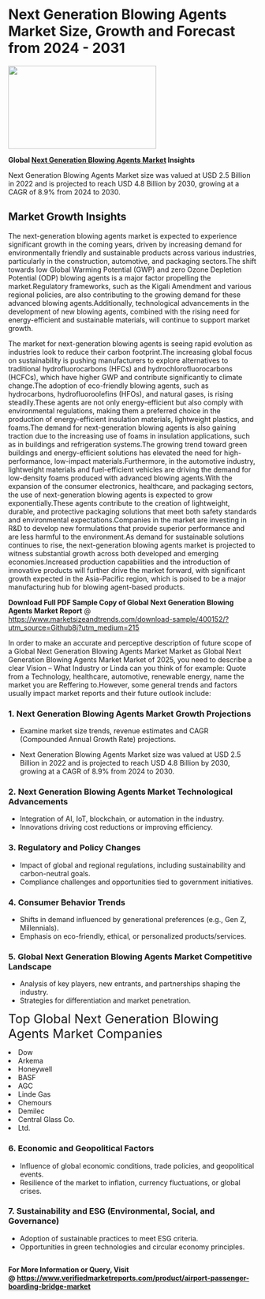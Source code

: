 <H1>Next Generation Blowing Agents Market Size, Growth and Forecast from 2024 - 2031</H1><img class="aligncenter size-medium wp-image-584254" src="https://thirdeyenews.in/wp-content/uploads/2024/09/Global-Market-Research-300x168.jpeg" alt="" width="300" height="168" /><p><strong>Global&nbsp;<a href="https://www.marketsizeandtrends.com/download-sample/400152/?utm_source=Github8j?utm_medium=215">Next Generation Blowing Agents Market</a> Insights</strong></p><p>Next Generation Blowing Agents Market size was valued at USD 2.5 Billion in 2022 and is projected to reach USD 4.8 Billion by 2030, growing at a CAGR of 8.9% from 2024 to 2030.</p><p><h2>Market Growth Insights</h2> <p>The next-generation blowing agents market is expected to experience significant growth in the coming years, driven by increasing demand for environmentally friendly and sustainable products across various industries, particularly in the construction, automotive, and packaging sectors.The shift towards low Global Warming Potential (GWP) and zero Ozone Depletion Potential (ODP) blowing agents is a major factor propelling the market.Regulatory frameworks, such as the Kigali Amendment and various regional policies, are also contributing to the growing demand for these advanced blowing agents.Additionally, technological advancements in the development of new blowing agents, combined with the rising need for energy-efficient and sustainable materials, will continue to support market growth.</p> <p>The market for next-generation blowing agents is seeing rapid evolution as industries look to reduce their carbon footprint.The increasing global focus on sustainability is pushing manufacturers to explore alternatives to traditional hydrofluorocarbons (HFCs) and hydrochlorofluorocarbons (HCFCs), which have higher GWP and contribute significantly to climate change.The adoption of eco-friendly blowing agents, such as hydrocarbons, hydrofluoroolefins (HFOs), and natural gases, is rising steadily.These agents are not only energy-efficient but also comply with environmental regulations, making them a preferred choice in the production of energy-efficient insulation materials, lightweight plastics, and foams.The demand for next-generation blowing agents is also gaining traction due to the increasing use of foams in insulation applications, such as in buildings and refrigeration systems.The growing trend toward green buildings and energy-efficient solutions has elevated the need for high-performance, low-impact materials.Furthermore, in the automotive industry, lightweight materials and fuel-efficient vehicles are driving the demand for low-density foams produced with advanced blowing agents.With the expansion of the consumer electronics, healthcare, and packaging sectors, the use of next-generation blowing agents is expected to grow exponentially.These agents contribute to the creation of lightweight, durable, and protective packaging solutions that meet both safety standards and environmental expectations.Companies in the market are investing in R&D to develop new formulations that provide superior performance and are less harmful to the environment.As demand for sustainable solutions continues to rise, the next-generation blowing agents market is projected to witness substantial growth across both developed and emerging economies.Increased production capabilities and the introduction of innovative products will further drive the market forward, with significant growth expected in the Asia-Pacific region, which is poised to be a major manufacturing hub for blowing agent-based products.</p> <p><span class=""><strong>Download Full PDF Sample Copy of Global Next Generation Blowing Agents Market Report</strong> @ <a href="https://www.marketsizeandtrends.com/download-sample/400152/?utm_source=Github8j?utm_medium=215" target="_blank">https://www.marketsizeandtrends.com/download-sample/400152/?utm_source=Github8j?utm_medium=215</a></span></p><p>In order to make an accurate and perceptive description of future scope of a Global&nbsp;Next Generation Blowing Agents Market Market as Global&nbsp;Next Generation Blowing Agents Market Market of 2025, you need to describe a clear Vision &ndash; What Industry or Linda can you think of for example: Quote from a Technology, healthcare, automotive, renewable energy, name the market you are Reffering to.However, some general trends and factors usually impact market reports and their future outlook include:</p><h3>1.&nbsp;<strong>Next Generation Blowing Agents Market Growth Projections</strong></h3><ul><li>Examine market size trends, revenue estimates and CAGR (Compounded Annual Growth Rate) projections.</li><li><p>Next Generation Blowing Agents Market size was valued at USD 2.5 Billion in 2022 and is projected to reach USD 4.8 Billion by 2030, growing at a CAGR of 8.9% from 2024 to 2030.</p></li></ul><h3>2.&nbsp;<strong>Next Generation Blowing Agents Market Technological Advancements</strong></h3><ul><li>Integration of AI, IoT, blockchain, or automation in the industry.</li><li>Innovations driving cost reductions or improving efficiency.</li></ul><h3>3.&nbsp;<strong>Regulatory and Policy Changes</strong></h3><ul><li>Impact of global and regional regulations, including sustainability and carbon-neutral goals.</li><li>Compliance challenges and opportunities tied to government initiatives.</li></ul><h3>4.&nbsp;<strong>Consumer Behavior Trends</strong></h3><ul><li>Shifts in demand influenced by generational preferences (e.g., Gen Z, Millennials).</li><li>Emphasis on eco-friendly, ethical, or personalized products/services.</li></ul><h3>5.&nbsp;<strong>Global Next Generation Blowing Agents Market Competitive Landscape</strong></h3><ul><li>Analysis of key players, new entrants, and partnerships shaping the industry.</li><li>Strategies for differentiation and market penetration.</li></ul><p data-pm-slice="1 1 []"><span style="color: inherit; font-family: inherit; font-size: 25px;">Top Global Next Generation Blowing Agents Market Companies</span></p><div class="" data-test-id=""><p><li>Dow</li><li> Arkema</li><li> Honeywell</li><li> BASF</li><li> AGC</li><li> Linde Gas</li><li> Chemours</li><li> Demilec</li><li> Central Glass Co.</li><li> Ltd.</li></p></div><h3>6.&nbsp;<strong>Economic and Geopolitical Factors</strong></h3><ul><li>Influence of global economic conditions, trade policies, and geopolitical events.</li><li>Resilience of the market to inflation, currency fluctuations, or global crises.</li></ul><h3>7.&nbsp;<strong>Sustainability and ESG (Environmental, Social, and Governance)</strong></h3><ul><li>Adoption of sustainable practices to meet ESG criteria.</li><li>Opportunities in green technologies and circular economy principles.</li></ul><h2><strong style="font-size: 14px;">For More Information or Query, Visit @&nbsp;</strong><a style="background-color: #ffffff; font-size: 14px;" href="https://www.marketsizeandtrends.com/report/next-generation-blowing-agents-market/" target="_blank">https://www.verifiedmarketreports.com/product/airport-passenger-boarding-bridge-market</a></h2>
